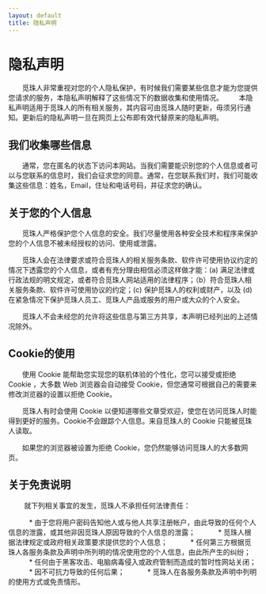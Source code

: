 ```yaml
---
layout: default
title: 隐私声明
---
```


# 隐私声明

　　觅珠人非常重视对您的个人隐私保护，有时候我们需要某些信息才能为您提供您请求的服务，本隐私声明解释了这些情况下的数据收集和使用情况。
　　本隐私声明适用于觅珠人的所有相关服务，其内容可由觅珠人随时更新，毋须另行通知。更新后的隐私声明一旦在网页上公布即有效代替原来的隐私声明。

## 我们收集哪些信息

　　通常，您在匿名的状态下访问本网站。当我们需要能识别您的个人信息或者可以与您联系的信息时，我们会征求您的同意。通常，在您联系我们时，我们可能收集这些信息：姓名，Email，住址和电话号码，并征求您的确认。

## 关于您的个人信息

　　觅珠人严格保护您个人信息的安全。我们尽量使用各种安全技术和程序来保护您的个人信息不被未经授权的访问、使用或泄露。

　　觅珠人会在法律要求或符合觅珠人的相关服务条款、软件许可使用协议约定的情况下透露您的个人信息，或者有充分理由相信必须这样做才能：(a) 满足法律或行政法规的明文规定，或者符合觅珠人网站适用的法律程序；（b）符合觅珠人相关服务条款、软件许可使用协议的约定；(c) 保护觅珠人的权利或财产，以及 (d) 在紧急情况下保护觅珠人员工、觅珠人产品或服务的用户或大众的个人安全。

　　觅珠人不会未经您的允许将这些信息与第三方共享，本声明已经列出的上述情况除外。

## Cookie的使用

　　使用 Cookie 能帮助您实现您的联机体验的个性化，您可以接受或拒绝 Cookie ，大多数 Web 浏览器会自动接受 Cookie，但您通常可根据自己的需要来修改浏览器的设置以拒绝 Cookie。

　　觅珠人有时会使用 Cookie 以便知道哪些文章受欢迎，使您在访问觅珠人时能得到更好的服务。Cookie不会跟踪个人信息。来自觅珠人的 Cookie 只能被觅珠人读取。

　　如果您的浏览器被设置为拒绝 Cookie，您仍然能够访问觅珠人的大多数网页。

## 关于免责说明
　　
    就下列相关事宜的发生，觅珠人不承担任何法律责任：
    
　　　* 由于您将用户密码告知他人或与他人共享注册帐户，由此导致的任何个人信息的泄露，或其他非因觅珠人原因导致的个人信息的泄露；
　　　* 觅珠人根据法律规定或政府相关政策要求提供您的个人信息；
　　　* 任何第三方根据觅珠人各服务条款及声明中所列明的情况使用您的个人信息，由此所产生的纠纷；
　　　* 任何由于黑客攻击、电脑病毒侵入或政府管制而造成的暂时性网站关闭；
　　　* 因不可抗力导致的任何后果；
　　　* 觅珠人在各服务条款及声明中列明的使用方式或免责情形。
